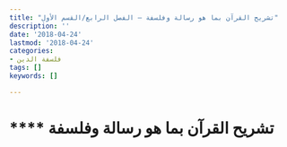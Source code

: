 ```yaml
---
title: "تشريح القرآن بما هو رسالة وفلسفة – الفصل الرابع/القسم الأول"
description: ''
date: '2018-04-24'
lastmod: '2018-04-24'
categories:
- فلسفة الدين
tags: []
keywords: []

---
```

# **** **تشريح القرآن** بما هو رسالة وفلسفة

###
